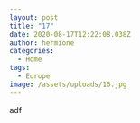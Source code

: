 ```yaml
---
layout: post
title: "17"
date: 2020-08-17T12:22:08.038Z
author: hermione
categories:
  - Home
tags:
  - Europe
image: /assets/uploads/16.jpg
---
```

adf